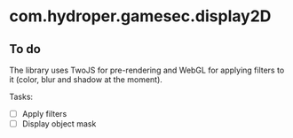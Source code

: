 # com.hydroper.gamesec.display2D

## To do

The library uses TwoJS for pre-rendering and WebGL for applying filters to it (color, blur and shadow at the moment).

Tasks:

- [ ] Apply filters
- [ ] Display object mask